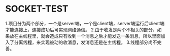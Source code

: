 # SOCKET-TEST
1.项目分为两个部分，一个是server端，一个是client端，server端运行后client端才能连接上，连接成功后可实现网络通信。
2.由于收发是两个不相关的部分，如果放在主线程里，就会造成只有收到一个消息之后才能发送一条消息，所以里面加入了分离线程，来实现被动的收消息，发消息还是在主线程。
3.线程部分尚不完善。
